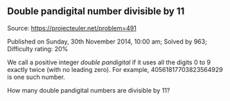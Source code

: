 Double pandigital number divisible by 11
----------------------------------------

Source: https://projecteuler.net/problem=491

Published on Sunday, 30th November 2014, 10:00 am; Solved by 963;
Difficulty rating: 20%

We call a positive integer *double pandigital* if it uses all the digits
0 to 9 exactly twice (with no leading zero). For example,
40561817703823564929 is one such number.

How many double pandigital numbers are divisible by 11?
